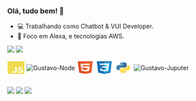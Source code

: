 ### Olá, tudo bem! 👋

- 💻 Trabalhando como Chatbot & VUI Developer.
- 🚀 Foco em Alexa, e tecnologias AWS.

 <div>
  <img height="180em" src="https://github-readme-stats.vercel.app/api?username=GustavoMarcello&show_icons=true&theme=darcula&include_all_commits=true&count_private=true"/>
  <img height="180em" src="https://github-readme-stats.vercel.app/api/top-langs/?username=GustavoMarcello&layout=compact&langs_count=7&theme=darcula"/>
</div>
  
  <div style="display: inline_block"><br>
  <img align="center" alt="Gustavo-Js" height="30" width="40" src="https://raw.githubusercontent.com/devicons/devicon/master/icons/javascript/javascript-plain.svg">
  <img align="center" alt="Gustavo-Node" height="30" width="30" src="https://cdn.worldvectorlogo.com/logos/nodejs-icon.svg">
  <img align="center" alt="Gustavo-HTML" height="30" width="40" src="https://raw.githubusercontent.com/devicons/devicon/master/icons/html5/html5-original.svg">
  <img align="center" alt="Gustavo-CSS" height="30" width="40" src="https://raw.githubusercontent.com/devicons/devicon/master/icons/css3/css3-original.svg">
  <img align="center" alt="Gustavo-Python" height="30" width="40" src="https://raw.githubusercontent.com/devicons/devicon/master/icons/python/python-original.svg">
  <img align="center" alt="Gustavo-Juputer" height="30" width="30" src="https://upload.wikimedia.org/wikipedia/commons/thumb/3/38/Jupyter_logo.svg/1767px-Jupyter_logo.svg.png">
</div>
 
##
 
<a href="https://www.linkedin.com/in/gustavo-goetze-marcello-66275715a/" target="_blank"><img src="https://img.shields.io/badge/-LinkedIn-%230077B5?style=for-the-badge&logo=linkedin&logoColor=white"></a> 
<a href = "mailto:gustavo.g.marcello@gmail.com"><img src="https://img.shields.io/badge/-Gmail-%23333?style=for-the-badge&logo=gmail&logoColor=white"></a>
<a href="https://www.facebook.com/gustavo.goetzemarcello/" target="_blank"><img src="https://img.shields.io/badge/Facebook-1877F2?style=for-the-badge&logo=facebook&logoColor=white"></a> 
 
